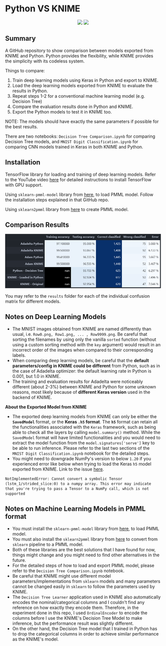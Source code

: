 # Python VS KNIME

<div align="center">
<img src="https://www.knime.com/sites/default/files/2021-07/knime-og-knime-logo.jpg" height=200>
<img src="https://download.logo.wine/logo/Python_(programming_language)/Python_(programming_language)-Logo.wine.png" height=200>
</div>

## Summary

A GitHub repository to show comparison between models exported from KNIME and Python. Python provides the flexibility, while KNIME provides the simplicity with its codeless system.

Things to compare:
1. Train deep learning models using Keras in Python and export to KNIME.
2. Load the deep learning models exported from KNIME to evaluate the results in Python.
3. Repeat steps 1-2 for a conventional machine learning model (e.g. Decision Tree)
4. Compare the evaluation results done in Python and KNIME.
5. Export the Python models to test it in KNIME too.

NOTE: The models should have exactly the same parameters if possible for the best results.

There are two notebooks: `Decision Tree Comparison.ipynb` for comparing Decision Tree models, and `MNIST Digit Classification.ipynb` for comparing CNN models trained in Keras in both KNIME and Python.

## Installation
TensorFlow library for loading and training of deep learning models. Refer to the YouTube video [here](https://youtu.be/hHWkvEcDBO0) for detailed instructions to install TensorFlow with GPU support.

Using `sklearn-pmml-model` library from [here](https://github.com/iamDecode/sklearn-pmml-model), to load PMML model.
Follow the installation steps explained in that GitHub repo.

Using `sklearn2pmml` library from [here](https://github.com/jpmml/sklearn2pmml) to create PMML model.

## Comparison Results

![overall_comparison-dl-ml](results/overall_comparison-dl-ml.png)

You may refer to the `results` folder for each of the individual confusion matrix for different models.

## Notes on Deep Learning Models
- The MNIST images obtained from KNIME are named differently than usual, i.e. `Row0.png, Row1.png, ... , Row9999.png`. Be careful that sorting the filenames by using only the vanilla `sorted` function (without using a custom sorting method with the `key` argument) would result in an incorrect order of the images when compared to their corresponding labels.
- When comparing deep learning models, be careful that the **default parameters/config in KNIME could be different** from Python, such as in the case of Adadelta optimizer: the default learning rate in Python is 0.001, but 1.0 in KNIME. 
- The training and evaluation results for Adadelta were noticeably different (about 2-3%) between KNIME and Python for some unknown reasons, most likely because of **different Keras version** used in the backend of KNIME.

**About the Exported Model from KNIME**
- The exported deep learning models from KNIME can only be either the **`SavedModel`** format, or the **Keras `.h5` format**. The **`h5`** format can retain all the functionalities associated with the `Keras` framework, such as being able to check all the layers by calling `model.summary()` method. While the `SavedModel` format will have limited functionalities and you would need to extract the model function from the `model.signatures['serve']` key to be able to run inference. Please refer to the last two sections of the `MNIST Digit Classification.ipynb` notebook for the detailed steps.
- You might need to downgrade NumPy's version to below `1.20` if you experienced error like below when trying to load the Keras `h5` model exported from KNIME. Link to the issue [here](https://github.com/tensorflow/tensorflow/issues/47242).
```
NotImplementedError: Cannot convert a symbolic Tensor (lstm_1/strided_slice:0) to a numpy array. This error may indicate that you're trying to pass a Tensor to a NumPy call, which is not supported
```

## Notes on Machine Learning Models in PMML format
- You must install the `sklearn-pmml-model` library from [here](https://github.com/iamDecode/sklearn-pmml-model), to load PMML model.
- You must also install the `sklearn2pmml` library from [here](https://github.com/jpmml/sklearn2pmml) to convert from `sklearn` pipeline to a PMML model.
- Both of these libraries are the best solutions that I have found for now, things might change and you might need to find other alternatives in the future.
- For the detailed steps of how to load and export PMML model, please refer to the `Decision Tree Comparison.ipynb` notebook.
- Be careful that KNIME might use different model parameters/implementations from `sklearn` models and many parameters cannot be changed easily in `sklearn` to follow the parameters used by KNIME.
- The `Decision Tree Learner` application used in KNIME also automatically encodes the nominal/categorical columns and I couldn't find any reference on how exactly they encode them. Therefore, in the experiment done in this repo, I used `OrdinalEncoder` to encode the columns before I use the KNIME's Decision Tree Model to make inference, but the performance result was slightly different.
- On the other hand, the Decision Tree model that I trained in Python has to drop the categorical columns in order to achieve similar performance as the KNIME's model.